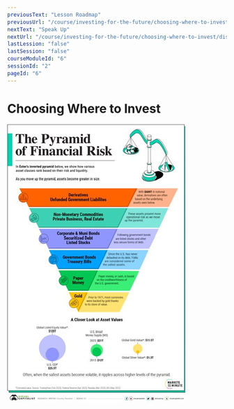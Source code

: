 ```yaml
---
previousText: "Lesson Roadmap"
previousUrl: "/course/investing-for-the-future/choosing-where-to-invest/roadmap"
nextText: "Speak Up"
nextUrl: "/course/investing-for-the-future/choosing-where-to-invest/discussion"
lastLession: "false"
lastSession: "false"
courseModuleId: "6"
sessionId: "2"
pageId: "6"
---
```



# Choosing Where to Invest

<sparkle-youtube src="https://www.youtube.com/watch?v=znRyjYlHruE"></sparkle-youtube>

<img src="./assets-and-risk.jpg" />

